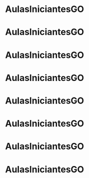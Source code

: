 # AulasIniciantesGO
# AulasIniciantesGO
# AulasIniciantesGO
# AulasIniciantesGO
# AulasIniciantesGO
# AulasIniciantesGO
# AulasIniciantesGO
# AulasIniciantesGO
